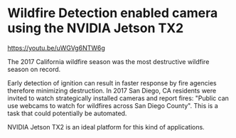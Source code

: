 # Wildfire Detection enabled camera using the NVIDIA Jetson TX2

https://youtu.be/uWGVg6NTW6g

The 2017 California wildfire season was the most destructive wildfire season on record.

Early detection of ignition can result in faster response by fire agencies therefore minimizing destruction. In 2017 San Diego, CA residents were invited to watch strategically installed cameras and report fires: "Public can use webcams to watch for wildfires across San Diego County". This is a task that could potentially be automated.

NVIDIA Jetson TX2 is an ideal platform for this kind of applications.

